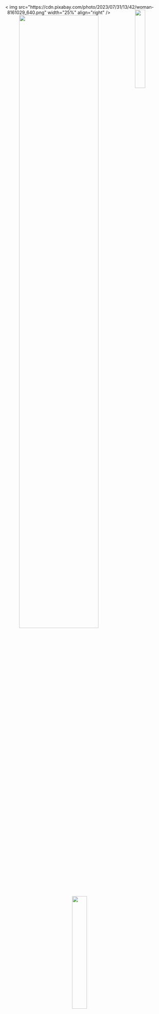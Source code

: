<div align="center">
< img src="https://cdn.pixabay.com/photo/2023/07/31/13/42/woman-8161029_640.png" width="25%" align="right" />
<img src="https://cdn.pixabay.com/photo/2024/05/26/15/27/anime-8788959_1280.jpg" width="25%" align="right" />
<img src="https://readme-typing-svg.demolab.com?font=Inconsolata&weight=500&size=50&duration=4000&pause=300&color=A7A459&center=true&vCenter=true&multiline=true&repeat=false&random=false&width=1300&height=140&lines=Hello+Hello;My+Name+Habib+Ahmad%2C+a+Programmer+Web+%E2%9C%A9" width="70%" />
<br><br>
    <img src="https://i.pinimg.com/originals/f2/2e/19/f22e19217479b2452026718bb4c94417.gif" width="30%" />
<pre>
    💼 Fullstack dev
    💻 System programming languages • DevOps 
    📖 Software architecture • Distributed systems
    🎮 Music • Games • Anime • Code • Art
    🐾 Muffin 🐰 • Cake & Cookie & Pudim & Quindim 🐤🐥
</pre>
<br><br>
<img src="https://raw.githubusercontent.com/innng/innng/master/assets/kyubey.gif" height="70" />
<br><br><br>
    
[![](https://img.shields.io/badge/linkedin-0a66c2)](https://www.linkedin.com/in/habib-ahmad)
[![Dribbble Follow](https://img.shields.io/badge/Dribbble-follow%20me-6a0dad?style=social&logo=dribbble)](https://dribbble.com/HabibAhmad)
![GitHub followers](https://img.shields.io/github/followers/habibahmad1?style=social&color=black)
</div>

